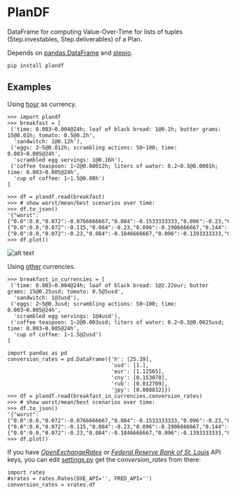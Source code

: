 # PlanDF
DataFrame for computing Value-Over-Time for lists of tuples (Step.investables, Step.deliverables) of a Plan.

Depends on [pandas.DataFrame](http://pandas.pydata.org/pandas-docs/stable/generated/pandas.DataFrame.html) and [stepio](https://github.com/wefindx/StepIO).

```
pip install plandf
```

## Examples

Using [hour](https://research.stlouisfed.org/fred2/series/CES0500000003) as currency.

```{python}
>>> import plandf
>>> breakfast = [
 ('time: 0.003~0.004@24h; loaf of black bread: 1@0.1h; butter grams: 15@0.01h; tomato: 0.5@0.2h',
  'sandwitch: 1@0.12h'),
 ('eggs: 2~5@0.012h; scrambling actions: 50~100; time: 0.003~0.005@24h',
  'scrambled egg servings: 1@0.16h'),
 ('coffee teaspoon: 1~2@0.00012h; liters of water: 0.2~0.3@0.0001h; time: 0.003~0.005@24h',
  'cup of coffee: 1~1.5@0.08h')
]

>>> df = plandf.read(breakfast)
>>> # show worst/mean/best scenarios over time:
>>> df.to_json()
'{"worst":{"0.0":0.0,"0.072":-0.0766666667,"0.084":-0.1533333333,"0.096":-0.23,"0.144":-0.1966666667,"0.18":-0.1633333333,"0.216":-0.13,"0.216":-0.1034233333,"0.276":-0.0768466667,"0.336":-0.05027},"mean":{"0.0":0.0,"0.072":-0.115,"0.084":-0.23,"0.096":-0.1906666667,"0.144":-0.1513333333,"0.18":-0.112,"0.216":-0.078735,"0.216":-0.04547,"0.276":-0.012205,"0.336":-0.012205},"best":{"0.0":0.0,"0.072":-0.23,"0.084":-0.1846666667,"0.096":-0.1393333333,"0.144":-0.094,"0.18":-0.0540466667,"0.216":-0.0140933333,"0.216":0.02586,"0.276":0.02586,"0.336":0.02586}}'
>>> df.plot()
```

![alt text](https://raw.githubusercontent.com/Mindey/mindey.github.io/master/media/conversations/breakfast.png "Plan value over time")

Using [other](https://openexchangerates.org/) currencies.

```{python}
>>> breakfast_in_currencies = [
 ('time: 0.003~0.004@24h; loaf of black bread: 1@2.22eur; butter grams: 15@0.25usd; tomato: 0.5@5usd',
  'sandwitch: 1@3usd'),
 ('eggs: 2~5@0.3usd; scrambling actions: 50~100; time: 0.003~0.005@24h',
  'scrambled egg servings: 1@4usd'),
 ('coffee teaspoon: 1~2@0.003usd; liters of water: 0.2~0.3@0.0025usd; time: 0.003~0.005@24h',
  'cup of coffee: 1~1.5@2usd')
]

import pandas as pd
conversion_rates = pd.DataFrame({'h': [25.39],
                                 'usd': [1.],
                                 'eur': [1.12565],
                                 'cny': [0.153078],
                                 'rub': [0.012709],
                                 'jpy': [0.008832]})
>>> df = plandf.read(breakfast_in_currencies,conversion_rates)
>>> # show worst/mean/best scenarios over time:
>>> df.to_json()
'{"worst":{"0.0":0.0,"0.072":-0.0766666667,"0.084":-0.1533333333,"0.096":-0.23,"0.144":-0.1966666667,"0.18":-0.1633333333,"0.216":-0.13,"0.216":-0.1034233333,"0.276":-0.0768466667,"0.336":-0.05027},"mean":{"0.0":0.0,"0.072":-0.115,"0.084":-0.23,"0.096":-0.1906666667,"0.144":-0.1513333333,"0.18":-0.112,"0.216":-0.078735,"0.216":-0.04547,"0.276":-0.012205,"0.336":-0.012205},"best":{"0.0":0.0,"0.072":-0.23,"0.084":-0.1846666667,"0.096":-0.1393333333,"0.144":-0.094,"0.18":-0.0540466667,"0.216":-0.0140933333,"0.216":0.02586,"0.276":0.02586,"0.336":0.02586}}'
>>> df.plot()
```

If you have _[OpenExchangeRates](https://openexchangerates.org/)_ or _[Federal Reserve Bank of St. Louis](https://research.stlouisfed.org/fred2/series/CES0500000003)_ API keys, you can edit [settings.py](https://github.com/WeFindX/PlanDF/blob/master/plandf/settings.py) get the *conversion_rates* from there:

```
import rates
#xrates = rates.Rates(OXE_API='', FRED_API='')
conversion_rates = xrates.df
```
